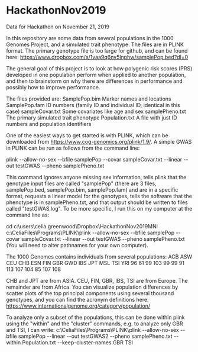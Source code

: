 # HackathonNov2019
Data for Hackathon on November 21, 2019

In this repository are some data from several populations in the 1000 Genomes Project, and a simulated trait phenotype.  The files are in PLINK format. The primary genotype file is too large for github, and can be found here: https://www.dropbox.com/s/1vaa9q6nv5lnphw/samplePop.bed?dl=0 

The general goal of this project is to look at how polygenic risk scores (PRS) developed in one population perform when applied to another population, and then to brainstorm on why there are differences in performance and possibly how to improve performance.

The files provided are:
  SamplePop.bim    Marker names and locations
  SamplePop.fam    ID numbers (family ID and individual ID, identical in this case)
  sampleCovar.txt  Some covariates like age and sex
  samplePheno.txt  The primary simulated trait phenotype
  Population.txt   A file with just ID numbers and population identifiers
  
One of the easiest ways to get started is with PLINK, which can be downloaded from https://www.cog-genomics.org/plink/1.9/.
A simple GWAS in PLINK can be run as follows from the command line:

plink --allow-no-sex --bfile samplePop --covar sampleCovar.txt  --linear --out testGWAS --pheno samplePheno.txt

This command ignores anyone missing sex information, tells plink that the genotype input files are called "samplePop" (there are 3 files, samplePop.bed, samplePop.bim, samplePop.fam) and are in a specific format, requests a linear model for the genotypes, tells the software that the phenotype is in samplePheno.txt, and that output should be written to files called "testGWAS.log".  To be more specific, I run this on my computer at the command line as:

cd c:\users\celia.greenwood\Dropbox\HackathonNov2019MNI
c:\CeliaFiles\Programs\PLINK\plink --allow-no-sex --bfile samplePop --covar sampleCovar.txt  --linear --out testGWAS --pheno samplePheno.txt
        (You will need to alter pathnames for your own computer).

The 1000 Genomes contains individuals from several populations:
ACB ASW CEU CHB ESN FIN GBR GWD IBS JPT MSL TSI YRI 
 96  61  99 103  99  99  91 113 107 104  85 107 108 
 
CHB and JPT are from ASIA.  CEU, FIN, GBR, IBS, TSI are from Europe.  The remainder are from Africa. You can visualize population differences by scatter plots of the top principal components using several thousand genotypes, and you can find the acronym definitions here:  https://www.internationalgenome.org/category/population/

To analyze only a subset of the populations, this can be done within plink using the "within" and the "cluster" commands, e.g. to analyze only GBR and TSI, I can write:
c:\CeliaFiles\Programs\PLINK\plink --allow-no-sex --bfile samplePop --linear --out testGWAS2 --pheno samplePheno.txt --within Population.txt --keep-cluster-names GBR TSI

